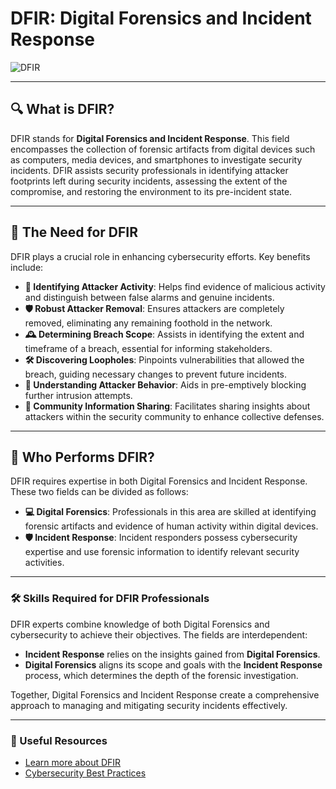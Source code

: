 # DFIR: Digital Forensics and Incident Response

![DFIR](https://www.datocms-assets.com/75231/1721222214-03-digital-forensics-and-incident-response-dfir.png?fm=webp)

---

## 🔍 What is DFIR?
DFIR stands for **Digital Forensics and Incident Response**. This field encompasses the collection of forensic artifacts from digital devices such as computers, media devices, and smartphones to investigate security incidents. DFIR assists security professionals in identifying attacker footprints left during security incidents, assessing the extent of the compromise, and restoring the environment to its pre-incident state.

---

## 🚨 The Need for DFIR
DFIR plays a crucial role in enhancing cybersecurity efforts. Key benefits include:

- **🔎 Identifying Attacker Activity**: Helps find evidence of malicious activity and distinguish between false alarms and genuine incidents.
- **🛡️ Robust Attacker Removal**: Ensures attackers are completely removed, eliminating any remaining foothold in the network.
- **🕰️ Determining Breach Scope**: Assists in identifying the extent and timeframe of a breach, essential for informing stakeholders.
- **🛠️ Discovering Loopholes**: Pinpoints vulnerabilities that allowed the breach, guiding necessary changes to prevent future incidents.
- **👀 Understanding Attacker Behavior**: Aids in pre-emptively blocking further intrusion attempts.
- **🤝 Community Information Sharing**: Facilitates sharing insights about attackers within the security community to enhance collective defenses.

---

## 👥 Who Performs DFIR?
DFIR requires expertise in both Digital Forensics and Incident Response. These two fields can be divided as follows:

- **💻 Digital Forensics**: Professionals in this area are skilled at identifying forensic artifacts and evidence of human activity within digital devices.
- **🛡️ Incident Response**: Incident responders possess cybersecurity expertise and use forensic information to identify relevant security activities.

---

### 🛠️ Skills Required for DFIR Professionals
DFIR experts combine knowledge of both Digital Forensics and cybersecurity to achieve their objectives. The fields are interdependent:

- **Incident Response** relies on the insights gained from **Digital Forensics**.
- **Digital Forensics** aligns its scope and goals with the **Incident Response** process, which determines the depth of the forensic investigation.

Together, Digital Forensics and Incident Response create a comprehensive approach to managing and mitigating security incidents effectively.

---

### 🔗 Useful Resources
- [Learn more about DFIR](https://thedfirreport.com/)
- [Cybersecurity Best Practices](https://www.cisa.gov/topics/cybersecurity-best-practices)
